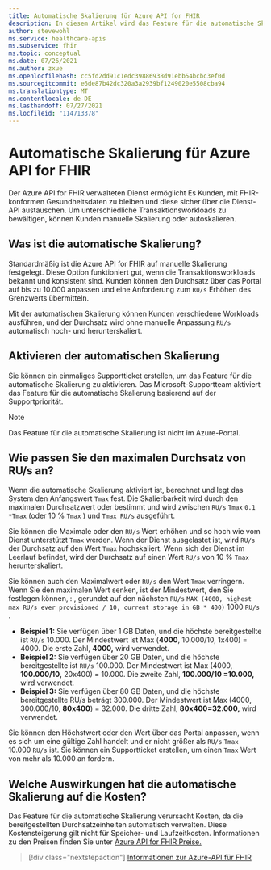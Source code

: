 ```yaml
---
title: Automatische Skalierung für Azure API for FHIR
description: In diesem Artikel wird das Feature für die automatische Skalierung für Azure API for FHIR.
author: stevewohl
ms.service: healthcare-apis
ms.subservice: fhir
ms.topic: conceptual
ms.date: 07/26/2021
ms.author: zxue
ms.openlocfilehash: cc5fd2dd91c1edc39886938d91ebb54bcbc3ef0d
ms.sourcegitcommit: e6de87b42dc320a3a2939bf1249020e5508cba94
ms.translationtype: MT
ms.contentlocale: de-DE
ms.lasthandoff: 07/27/2021
ms.locfileid: "114713378"
---
```

# <a name="autoscale-for-azure-api-for-fhir"></a>Automatische Skalierung für Azure API for FHIR 

Der Azure API for FHIR verwalteten Dienst ermöglicht Es Kunden, mit FHIR-konformen Gesundheitsdaten zu bleiben und diese sicher über die Dienst-API austauschen. Um unterschiedliche Transaktionsworkloads zu bewältigen, können Kunden manuelle Skalierung oder autoskalieren.

## <a name="what-is-autoscale"></a>Was ist die automatische Skalierung?

Standardmäßig ist die Azure API for FHIR auf manuelle Skalierung festgelegt. Diese Option funktioniert gut, wenn die Transaktionsworkloads bekannt und konsistent sind. Kunden können den Durchsatz über das Portal auf bis zu 10.000 anpassen und eine Anforderung zum `RU/s` Erhöhen des Grenzwerts übermitteln. 

Mit der automatischen Skalierung können Kunden verschiedene Workloads ausführen, und der Durchsatz wird ohne manuelle Anpassung `RU/s` automatisch hoch- und herunterskaliert.

## <a name="how-to-enable-autoscale"></a>Aktivieren der automatischen Skalierung

Sie können ein einmaliges Supportticket erstellen, um das Feature für die automatische Skalierung zu aktivieren. Das Microsoft-Supportteam aktiviert das Feature für die automatische Skalierung basierend auf der Supportpriorität.

> [!NOTE]
> Das Feature für die automatische Skalierung ist nicht im Azure-Portal.

## <a name="how-to-adjust-the-maximum-throughput-rus"></a>Wie passen Sie den maximalen Durchsatz von RU/s an?

Wenn die automatische Skalierung aktiviert ist, berechnet und legt das System den Anfangswert `Tmax` fest. Die Skalierbarkeit wird durch den maximalen Durchsatzwert oder bestimmt und wird zwischen `RU/s` `Tmax` `0.1 *Tmax` (oder 10 % `Tmax` ) und `Tmax RU/s` ausgeführt. 

Sie können die Maximale oder den `RU/s` Wert erhöhen und so hoch wie vom Dienst unterstützt `Tmax` werden. Wenn der Dienst ausgelastet ist, wird `RU/s` der Durchsatz auf den Wert `Tmax` hochskaliert. Wenn sich der Dienst im Leerlauf befindet, wird der Durchsatz auf einen Wert `RU/s` von 10 % `Tmax` herunterskaliert.
 
Sie können auch den Maximalwert oder `RU/s` den Wert `Tmax` verringern. Wenn Sie den maximalen Wert senken, ist der Mindestwert, den Sie festlegen können, : , gerundet auf den nächsten `RU/s` `MAX (4000, highest max RU/s ever provisioned / 10, current storage in GB * 400)` 1000 `RU/s` .

* **Beispiel 1:** Sie verfügen über 1 GB Daten, und die höchste bereitgestellte ist `RU/s` 10.000. Der Mindestwert ist Max (**4000**, 10.000/10, 1x400) = 4000. Die erste Zahl, **4000,** wird verwendet.
* **Beispiel 2:** Sie verfügen über 20 GB Daten, und die höchste bereitgestellte ist `RU/s` 100.000. Der Mindestwert ist Max (4000, **100.000/10,** 20x400) = 10.000. Die zweite Zahl, **100.000/10 =10.000,** wird verwendet.
* **Beispiel 3:** Sie verfügen über 80 GB Daten, und die höchste bereitgestellte RU/s beträgt 300.000. Der Mindestwert ist Max (4000, 300.000/10, **80x400**) = 32.000. Die dritte Zahl, **80x400=32.000,** wird verwendet.

Sie können den Höchstwert oder den Wert über das Portal anpassen, wenn es sich um eine gültige Zahl handelt und er nicht größer als `RU/s` `Tmax` 10.000 `RU/s` ist. Sie können ein Supportticket erstellen, um einen `Tmax` Wert von mehr als 10.000 an fordern.

## <a name="what-is-the-cost-impact-of-autoscale"></a>Welche Auswirkungen hat die automatische Skalierung auf die Kosten?

Das Feature für die automatische Skalierung verursacht Kosten, da die bereitgestellten Durchsatzeinheiten automatisch verwalten. Diese Kostensteigerung gilt nicht für Speicher- und Laufzeitkosten. Informationen zu den Preisen finden Sie unter [Azure API for FHIR Preise.](https://azure.microsoft.com/pricing/details/azure-api-for-fhir/)

>[!div class="nextstepaction"]
>[Informationen zur Azure-API für FHIR](overview.md)
